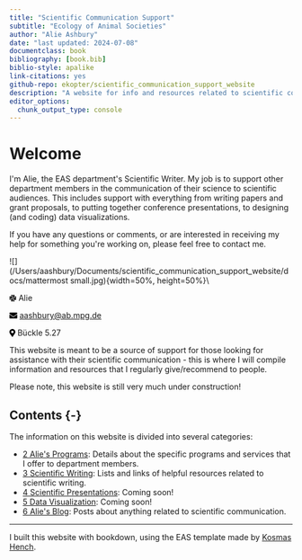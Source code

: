 ```yaml
---
title: "Scientific Communication Support"
subtitle: "Ecology of Animal Societies"
author: "Alie Ashbury"
date: "last updated: 2024-07-08"
documentclass: book
bibliography: [book.bib]
biblio-style: apalike
link-citations: yes
github-repo: ekopter/scientific_communication_support_website
description: "A website for info and resources related to scientific communication"
editor_options: 
  chunk_output_type: console
---
```









# Welcome

I'm Alie, the EAS department's Scientific Writer. My job is to support other department members in the communication of their science to scientific audiences. This includes support with everything from writing papers and grant proposals, to putting together conference presentations, to designing (and coding) data visualizations.

If you have any questions or comments, or are interested in receiving my help for something you're working on, please feel free to contact me.

![](/Users/aashbury/Documents/scientific_communication_support_website/docs/mattermost small.jpg){width=50%, height=50%}\

<svg viewBox="0 0 448 512" style="height:1em;position:relative;display:inline-block;top:.1em;" xmlns="http://www.w3.org/2000/svg">  <path d="M94.12 315.1c0 25.9-21.16 47.06-47.06 47.06S0 341 0 315.1c0-25.9 21.16-47.06 47.06-47.06h47.06v47.06zm23.72 0c0-25.9 21.16-47.06 47.06-47.06s47.06 21.16 47.06 47.06v117.84c0 25.9-21.16 47.06-47.06 47.06s-47.06-21.16-47.06-47.06V315.1zm47.06-188.98c-25.9 0-47.06-21.16-47.06-47.06S139 32 164.9 32s47.06 21.16 47.06 47.06v47.06H164.9zm0 23.72c25.9 0 47.06 21.16 47.06 47.06s-21.16 47.06-47.06 47.06H47.06C21.16 243.96 0 222.8 0 196.9s21.16-47.06 47.06-47.06H164.9zm188.98 47.06c0-25.9 21.16-47.06 47.06-47.06 25.9 0 47.06 21.16 47.06 47.06s-21.16 47.06-47.06 47.06h-47.06V196.9zm-23.72 0c0 25.9-21.16 47.06-47.06 47.06-25.9 0-47.06-21.16-47.06-47.06V79.06c0-25.9 21.16-47.06 47.06-47.06 25.9 0 47.06 21.16 47.06 47.06V196.9zM283.1 385.88c25.9 0 47.06 21.16 47.06 47.06 0 25.9-21.16 47.06-47.06 47.06-25.9 0-47.06-21.16-47.06-47.06v-47.06h47.06zm0-23.72c-25.9 0-47.06-21.16-47.06-47.06 0-25.9 21.16-47.06 47.06-47.06h117.84c25.9 0 47.06 21.16 47.06 47.06 0 25.9-21.16 47.06-47.06 47.06H283.1z"></path></svg> Alie  <br>

<svg viewBox="0 0 512 512" style="height:1em;position:relative;display:inline-block;top:.1em;" xmlns="http://www.w3.org/2000/svg">  <path d="M502.3 190.8c3.9-3.1 9.7-.2 9.7 4.7V400c0 26.5-21.5 48-48 48H48c-26.5 0-48-21.5-48-48V195.6c0-5 5.7-7.8 9.7-4.7 22.4 17.4 52.1 39.5 154.1 113.6 21.1 15.4 56.7 47.8 92.2 47.6 35.7.3 72-32.8 92.3-47.6 102-74.1 131.6-96.3 154-113.7zM256 320c23.2.4 56.6-29.2 73.4-41.4 132.7-96.3 142.8-104.7 173.4-128.7 5.8-4.5 9.2-11.5 9.2-18.9v-19c0-26.5-21.5-48-48-48H48C21.5 64 0 85.5 0 112v19c0 7.4 3.4 14.3 9.2 18.9 30.6 23.9 40.7 32.4 173.4 128.7 16.8 12.2 50.2 41.8 73.4 41.4z"></path></svg> aashbury@ab.mpg.de  <br>

<svg viewBox="0 0 384 512" style="height:1em;position:relative;display:inline-block;top:.1em;" xmlns="http://www.w3.org/2000/svg">  <path d="M172.268 501.67C26.97 291.031 0 269.413 0 192 0 85.961 85.961 0 192 0s192 85.961 192 192c0 77.413-26.97 99.031-172.268 309.67-9.535 13.774-29.93 13.773-39.464 0zM192 272c44.183 0 80-35.817 80-80s-35.817-80-80-80-80 35.817-80 80 35.817 80 80 80z"></path></svg> Bückle 5.27  <br>

This website is meant to be a source of support for those looking for assistance with their scientific communication - this is where I will compile information and resources that I regularly give/recommend to people. 

Please note, this website is still very much under construction!


## Contents {-}

The information on this website is divided into several categories:


- [2 Alie's Programs](alies_programs): Details about the specific programs and services that I offer to department members.
- [3 Scientific Writing](sci_writ_main): Lists and links of helpful resources related to scientific writing.
- [4 Scientific Presentations](sci_presentations_main): Coming soon!
- [5 Data Visualization](data_viz_main): Coming soon!
- [6 Alie's Blog](blog_main): Posts about anything related to scientific communication. 


---

I built this website with bookdown, using the EAS template made by [Kosmas Hench](https://github.com/k-hench).
